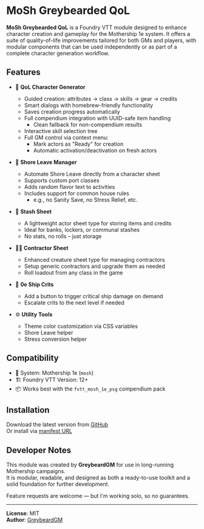 # MoSh Greybearded QoL

**MoSh Greybearded QoL** is a Foundry VTT module designed to enhance character creation and gameplay for the Mothership 1e system. It offers a suite of quality-of-life improvements tailored for both GMs and players, with modular components that can be used independently or as part of a complete character generation workflow.

## Features

- 🧬 **QoL Character Generator**
  - Guided creation: attributes → class → skills → gear → credits
  - Smart dialogs with homebrew-friendly functionality
  - Saves creation progress automatically
  - Full compendium integration with UUID-safe item handling
    - Clean fallback for non-compendium results
  - Interactive skill selection tree
  - Full GM control via context menu:
    - Mark actors as "Ready" for creation
    - Automatic activation/deactivation on fresh actors

- 🌴 **Shore Leave Manager**
  - Automate Shore Leave directly from a character sheet
  - Supports custom port classes
  - Adds random flavor text to activities
  - Includes support for common house rules
    - e.g., no Sanity Save, no Stress Relief, etc.

- 🎁 **Stash Sheet**
  - A lightweight actor sheet type for storing items and credits
  - Ideal for banks, lockers, or communal stashes
  - No stats, no rolls – just storage
 
- 👷‍♂️ **Contractor Sheet**
  - Enhanced creature sheet type for managing contractors
  - Setup generic contractors and upgrade them as needed
  - Roll loadout from any class in the game
 
- 🚀 **0e Ship Crits**
  - Add a button to trigger critical ship damage on demand
  - Escalate crits to the next level if needed

- ⚙️ **Utility Tools**
  - Theme color customization via CSS variables
  - Shore Leave helper
  - Stress conversion helper

## Compatibility

- 🧠 System: Mothership 1e (`mosh`)
- 🏗️ Foundry VTT Version: 12+
- 📦 Works best with the `fvtt_mosh_1e_psg` compendium pack

## Installation

Download the latest version from [GitHub](https://github.com/GreybeardGM/mosh-greybearded-qol)  
Or install via [manifest URL](https://raw.githubusercontent.com/Futil/foundry-mothership/master/system.json)

## Developer Notes

This module was created by **GreybeardGM** for use in long-running Mothership campaigns.  
It is modular, readable, and designed as both a ready-to-use toolkit and a solid foundation for further development.

Feature requests are welcome — but I'm working solo, so no guarantees.

---

**License**: MIT  
**Author**: [GreybeardGM](https://github.com/GreybeardGM)

